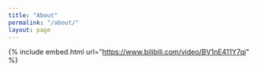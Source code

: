 ```yaml
---
title: "About"
permalink: "/about/"
layout: page
---
```


{% include embed.html url="https://www.bilibili.com/video/BV1nE411Y7qi" %}
